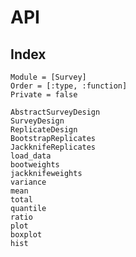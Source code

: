 # API

## Index

```@index
Module = [Survey]
Order = [:type, :function]
Private = false
```

```@docs
AbstractSurveyDesign
SurveyDesign
ReplicateDesign
BootstrapReplicates
JackknifeReplicates
load_data
bootweights
jackknifeweights
variance
mean
total
quantile
ratio
plot
boxplot
hist
```
